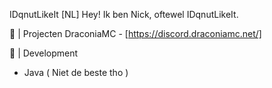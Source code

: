 IDqnutLikeIt [NL]
Hey! Ik ben Nick, oftewel IDqnutLikeIt.

🌳 | Projecten
DraconiaMC - [https://discord.draconiamc.net/]

📱 | Development
* Java ( Niet de beste tho )
